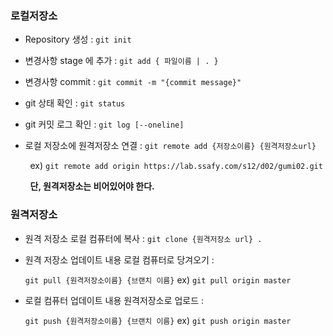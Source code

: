 ### 로컬저장소

- Repository 생성 : `git init`

- 변경사항 stage 에 추가 : `git add { 파일이름 | . }`

- 변경사항 commit : `git commit -m "{commit message}"`

- git 상태 확인 : `git status`

- git 커밋 로그 확인 : `git log [--oneline]`

- 로컬 저장소에 원격저장소 연결 : `git remote add {저장소이름} {원격저장소url}`

        ex) `git remote add origin https://lab.ssafy.com/s12/d02/gumi02.git`

        **단, 원격저장소는 비어있어야 한다.**

### 원격저장소

- 원격 저장소 로컬 컴퓨터에 복사 : `git clone {원격저장소 url} .`

- 원격 저장소 업데이트 내용 로컬 컴퓨터로 당겨오기 : 
  
  `git pull {원격저장소이름} {브랜치 이름}`  ex) `git pull origin master`

- 로컬 컴퓨터 업데이트 내용 원격저장소로 업로드 :  
  
  `git push {원격저장소이름} {브랜치 이름}`  ex) `git push origin master`






